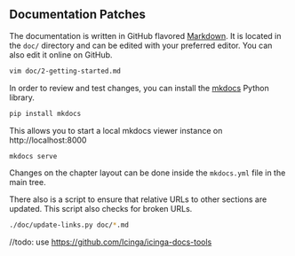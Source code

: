 ## <a id="contributing-patches-documentation"></a> Documentation Patches

The documentation is written in GitHub flavored [Markdown](https://guides.github.com/features/mastering-markdown/).
It is located in the `doc/` directory and can be edited with your preferred editor. You can also
edit it online on GitHub.

```bash
vim doc/2-getting-started.md
```

In order to review and test changes, you can install the [mkdocs](https://www.mkdocs.org) Python library.

```bash
pip install mkdocs
```

This allows you to start a local mkdocs viewer instance on http://localhost:8000

```bash
mkdocs serve
```

Changes on the chapter layout can be done inside the `mkdocs.yml` file in the main tree.

There also is a script to ensure that relative URLs to other sections are updated. This script
also checks for broken URLs.

```bash
./doc/update-links.py doc/*.md
```

//todo: use https://github.com/Icinga/icinga-docs-tools